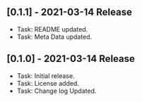 ## [0.1.1] - 2021-03-14 Release
* Task: README updated.
* Task: Meta Data updated.

## [0.1.0] - 2021-03-14 Release
* Task: Initial release.
* Task: License added.
* Task: Change log Updated.
